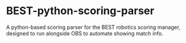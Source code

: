 # BEST-python-scoring-parser
A python-based scoring parser for the BEST robotics scoring manager, designed to run alongside OBS to automate showing match info.
